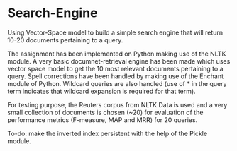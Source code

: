 # Search-Engine

Using Vector-Space model to build a simple search engine that will return 10-20 documents pertaining to a query.

The assignment has been implemented on Python making use of the NLTK module. A very basic documnet-retrieval engine has been made which uses vector space model to get the 10 most relevant documents pertaining to a query. Spell corrections have been handled by making use of the Enchant module of Python. Wildcard queries are also handled (use of * in the query term indicates that wildcard expansion is required for that term).

For testing purpose, the Reuters corpus from NLTK Data is used and a very small collection of documents is chosen (~20) for evaluation of the performance metrics (F-measure, MAP and MRR) for 20 queries. 

To-do: make the inverted index persistent with the help of the Pickle module.

